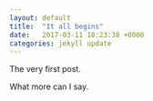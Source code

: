 ```yaml
---
layout: default
title:  "It all begins"
date:   2017-03-11 18:23:38 +0000
categories: jekyll update
---
```

The very first post.

What more can I say.

